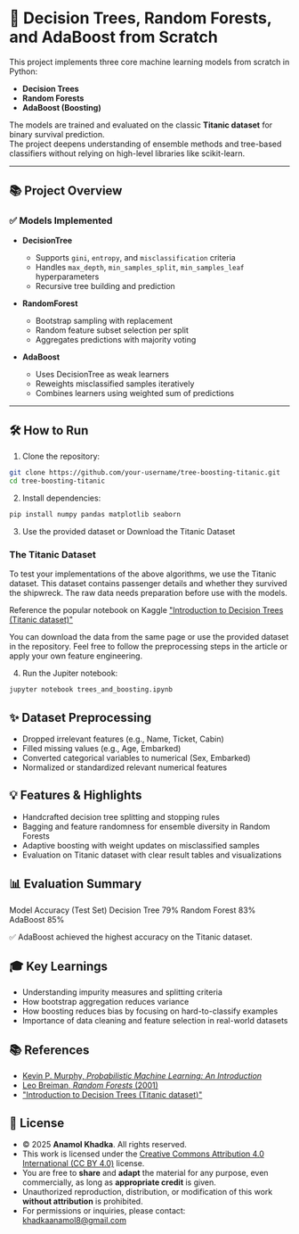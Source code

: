 # 🌳 Decision Trees, Random Forests, and AdaBoost from Scratch

This project implements three core machine learning models from scratch in Python:

- **Decision Trees**  
- **Random Forests**  
- **AdaBoost (Boosting)**

The models are trained and evaluated on the classic **Titanic dataset** for binary survival prediction.  
The project deepens understanding of ensemble methods and tree-based classifiers without relying on high-level libraries like scikit-learn.

---

## 📚 Project Overview

### ✅ Models Implemented

- **DecisionTree**
  - Supports `gini`, `entropy`, and `misclassification` criteria
  - Handles `max_depth`, `min_samples_split`, `min_samples_leaf` hyperparameters
  - Recursive tree building and prediction

- **RandomForest**
  - Bootstrap sampling with replacement
  - Random feature subset selection per split
  - Aggregates predictions with majority voting

- **AdaBoost**
  - Uses DecisionTree as weak learners
  - Reweights misclassified samples iteratively
  - Combines learners using weighted sum of predictions

---

## 🛠 How to Run

1. Clone the repository:

```bash
git clone https://github.com/your-username/tree-boosting-titanic.git
cd tree-boosting-titanic
```

2. Install dependencies:
```bash
pip install numpy pandas matplotlib seaborn
```

3. Use the provided dataset or Download the Titanic Dataset

### The Titanic Dataset

To test your implementations of the above algorithms, we use the Titanic dataset. This dataset contains passenger details and whether they survived the shipwreck.
The raw data needs preparation before use with the models.

Reference the popular notebook on Kaggle ["Introduction to Decision Trees (Titanic dataset)"](https://www.kaggle.com/code/dmilla/introduction-to-decision-trees-titanic-dataset)

You can download the data from the same page or use the provided dataset in the repository. Feel free to follow the preprocessing steps in the article or apply your own feature engineering.

4. Run the Jupiter notebook:
```bash
jupyter notebook trees_and_boosting.ipynb
```


## ✨ Dataset Preprocessing
- Dropped irrelevant features (e.g., Name, Ticket, Cabin)
- Filled missing values (e.g., Age, Embarked)
- Converted categorical variables to numerical (Sex, Embarked)
- Normalized or standardized relevant numerical features


## 💡 Features & Highlights
- Handcrafted decision tree splitting and stopping rules
- Bagging and feature randomness for ensemble diversity in Random Forests
- Adaptive boosting with weight updates on misclassified samples
- Evaluation on Titanic dataset with clear result tables and visualizations


## 📊 Evaluation Summary
Model	        Accuracy (Test Set)
Decision Tree	79%
Random Forest	83%
AdaBoost	    85%

✅ AdaBoost achieved the highest accuracy on the Titanic dataset.


## 🎓 Key Learnings
- Understanding impurity measures and splitting criteria
- How bootstrap aggregation reduces variance
- How boosting reduces bias by focusing on hard-to-classify examples
- Importance of data cleaning and feature selection in real-world datasets


## 📚 References

- [Kevin P. Murphy, *Probabilistic Machine Learning: An Introduction*](https://probml.github.io/pml-book/book1.html)
- [Leo Breiman, *Random Forests* (2001)](https://www.stat.berkeley.edu/~breiman/randomforest2001.pdf)
- ["Introduction to Decision Trees (Titanic dataset)"](https://www.kaggle.com/code/dmilla/introduction-to-decision-trees-titanic-dataset)


## 📜 License

- © 2025 **Anamol Khadka**. All rights reserved.
- This work is licensed under the [Creative Commons Attribution 4.0 International (CC BY 4.0)](https://creativecommons.org/licenses/by/4.0/) license.
- You are free to **share** and **adapt** the material for any purpose, even commercially, as long as **appropriate credit** is given.
- Unauthorized reproduction, distribution, or modification of this work **without attribution** is prohibited.
- For permissions or inquiries, please contact: [khadkaanamol8@gmail.com](mailto:khadkaanamol8@gmail.com)

